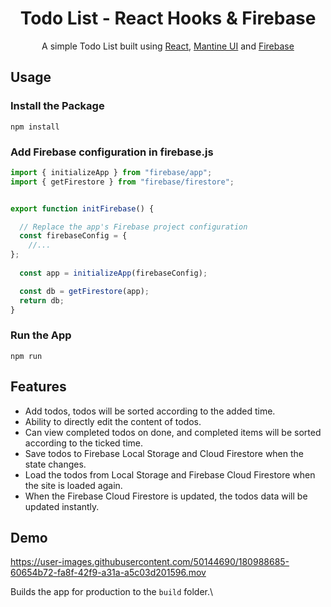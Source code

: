 <h1 align="center">Todo List - React Hooks & Firebase </h1>
<p align="center">
    A simple Todo List built using 
    <a href="https://reactjs.org/">React</a>, 
     <a href="https://mui.com/">Mantine UI</a> and 
     <a href="https://firebase.google.com/">Firebase</a>
</p>

<h2>Usage</h2>

<h3>Install the Package</h3>

```shell
npm install
```


<h3>Add Firebase configuration in firebase.js</h3>

```javaScript
import { initializeApp } from "firebase/app";
import { getFirestore } from "firebase/firestore";


export function initFirebase() {

  // Replace the app's Firebase project configuration
  const firebaseConfig = {
	//...
};
  
  const app = initializeApp(firebaseConfig);

  const db = getFirestore(app);
  return db;
}

```

<h3>Run the App</h3>

```shell
npm run
```

<h2>Features </h2>

- Add todos, todos will be sorted according to the added time.
- Ability to directly edit the content of todos.
- Can view completed todos on done, and completed items will be sorted according to the ticked time.
- Save todos to Firebase Local Storage and Cloud Firestore  when the state changes.
- Load the todos from Local Storage and Firebase Cloud Firestore when the site is loaded again.
- When the Firebase Cloud Firestore is updated, the todos data will be updated instantly.

<h2>Demo</h2>

https://user-images.githubusercontent.com/50144690/180988685-60654b72-fa8f-42f9-a31a-a5c03d201596.mov


Builds the app for production to the `build` folder.\
